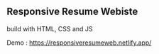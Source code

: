 ## Responsive Resume Webiste

build with HTML, CSS and JS

Demo : https://responsiveresumeweb.netlify.app/
